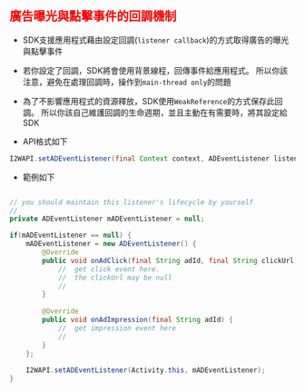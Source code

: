 ﻿<h2 id='adcallback' style='color:red'>廣告曝光與點擊事件的回調機制</h2>

- SDK支援應用程式藉由設定回調(`listener callback`)的方式取得廣告的曝光與點擊事件

- 若你設定了回調，SDK將會使用背景線程，回傳事件給應用程式。
所以你該注意，避免在處理回調時，操作到`main-thread only`的問題 

- 為了不影響應用程式的資源釋放，SDK使用`WeakReference`的方式保存此回調。
所以你該自己維護回調的生命週期，並且主動在有需要時，將其設定給SDK

- API格式如下

```java
I2WAPI.setADEventListener(final Context context, ADEventListener listener);
```

- 範例如下

```java

// you should maintain this listener's lifecycle by yourself
//
private ADEventListener mADEventListener = null;

if(mADEventListener == null) {
	mADEventListener = new ADEventListener() {
		@Override
		public void onAdClick(final String adId, final String clickUrl) {
			//	get click event here.
			//	the clickUrl may be null
			//
		}
		
		@Override
		public void onAdImpression(final String adId) {
			//	get impression event here
			//
		}
	};
	
	I2WAPI.setADEventListener(Activity.this, mADEventListener);
}
```
